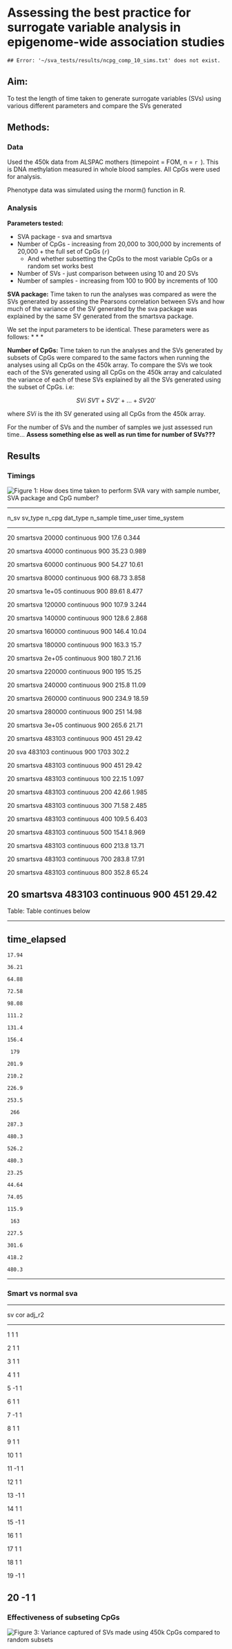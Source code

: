 # Assessing the best practice for surrogate variable analysis in epigenome-wide association studies






```
## Error: '~/sva_tests/results/ncpg_comp_10_sims.txt' does not exist.
```





## Aim:
To test the length of time taken to generate surrogate variables (SVs) using various different parameters and compare the SVs generated

## Methods:

### Data
Used the 450k data from ALSPAC mothers (timepoint = FOM, n = `r `). This is DNA methylation measured in whole blood samples. All CpGs were used for analysis. 

Phenotype data was simulated using the rnorm() function in R.

### Analysis
__Parameters tested:__
* SVA package - sva and smartsva
* Number of CpGs - increasing from 20,000 to 300,000 by increments of 20,000 + the full set of CpGs (`r`)
	+ And whether subsetting the CpGs to the most variable CpGs or a random set works best 
* Number of SVs - just comparison between using 10 and 20 SVs
* Number of samples - increasing from 100 to 900 by increments of 100

__SVA package:__
Time taken to run the analyses was compared as were the SVs generated by assessing the Pearsons correlation between SVs and how much of the variance of the SV generated by the sva package was explained by the same SV generated from the smartsva package.

We set the input parameters to be identical. These parameters were as follows:
* 
* 
* 

__Number of CpGs:__
Time taken to run the analyses and the SVs generated by subsets of CpGs were compared to the same factors when running the analyses using all CpGs on the 450k array. To compare the SVs we took each of the SVs generated using all CpGs on the 450k array and calculated the variance of each of these SVs explained by all the SVs generated using the subset of CpGs. i.e:

$$SVi ~ SV1' + SV2' + ... + SV20'$$

where _SVi_ is the ith SV generated using all CpGs from the 450k array. 

For the number of SVs and the number of samples we just assessed run time...
__Assess something else as well as run time for number of SVs???__ 

## Results

### Timings

![Figure 1: How does time taken to perform SVA vary with sample number, SVA package and CpG number?](figure/time_plot-1.png)


----------------------------------------------------------------------------
 n_sv   sv_type    n_cpg     dat_type    n_sample   time_user   time_system 
------ ---------- -------- ------------ ---------- ----------- -------------
  20    smartsva   20000    continuous     900        17.6         0.344    

  20    smartsva   40000    continuous     900        35.23        0.989    

  20    smartsva   60000    continuous     900        54.27        10.61    

  20    smartsva   80000    continuous     900        68.73        3.858    

  20    smartsva   1e+05    continuous     900        89.61        8.477    

  20    smartsva   120000   continuous     900        107.9        3.244    

  20    smartsva   140000   continuous     900        128.6        2.868    

  20    smartsva   160000   continuous     900        146.4        10.04    

  20    smartsva   180000   continuous     900        163.3        15.7     

  20    smartsva   2e+05    continuous     900        180.7        21.16    

  20    smartsva   220000   continuous     900         195         15.25    

  20    smartsva   240000   continuous     900        215.8        11.09    

  20    smartsva   260000   continuous     900        234.9        18.59    

  20    smartsva   280000   continuous     900         251         14.98    

  20    smartsva   3e+05    continuous     900        265.6        21.71    

  20    smartsva   483103   continuous     900         451         29.42    

  20      sva      483103   continuous     900        1703         302.2    

  20    smartsva   483103   continuous     900         451         29.42    

  20    smartsva   483103   continuous     100        22.15        1.097    

  20    smartsva   483103   continuous     200        42.66        1.985    

  20    smartsva   483103   continuous     300        71.58        2.485    

  20    smartsva   483103   continuous     400        109.5        6.403    

  20    smartsva   483103   continuous     500        154.1        8.969    

  20    smartsva   483103   continuous     600        213.8        13.71    

  20    smartsva   483103   continuous     700        283.8        17.91    

  20    smartsva   483103   continuous     800        352.8        65.24    

  20    smartsva   483103   continuous     900         451         29.42    
----------------------------------------------------------------------------

Table: Table continues below

 
--------------
 time_elapsed 
--------------
    17.94     

    36.21     

    64.88     

    72.58     

    98.08     

    111.2     

    131.4     

    156.4     

     179      

    201.9     

    210.2     

    226.9     

    253.5     

     266      

    287.3     

    480.3     

    526.2     

    480.3     

    23.25     

    44.64     

    74.05     

    115.9     

     163      

    227.5     

    301.6     

    418.2     

    480.3     
--------------

### Smart vs normal sva

-------------------
 sv   cor   adj_r2 
---- ----- --------
 1     1      1    

 2     1      1    

 3     1      1    

 4     1      1    

 5    -1      1    

 6     1      1    

 7    -1      1    

 8     1      1    

 9     1      1    

 10    1      1    

 11   -1      1    

 12    1      1    

 13   -1      1    

 14    1      1    

 15   -1      1    

 16    1      1    

 17    1      1    

 18    1      1    

 19   -1      1    

 20   -1      1    
-------------------

### Effectiveness of subseting CpGs


![Figure 3: Variance captured of SVs made using 450k CpGs compared to random subsets](figure/ncpg_plot-1.png)













